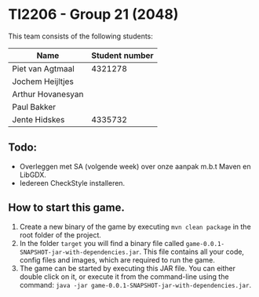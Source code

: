# TI2206 - Group 21 (2048)

This team consists of the following students:

| Name                 | Student number |
|----------------------|----------------|
| Piet van Agtmaal     | 4321278        |
| Jochem Heijltjes     |
| Arthur Hovanesyan    |
| Paul Bakker          |
| Jente Hidskes        | 4335732        |

## Todo:

* Overleggen met SA (volgende week) over onze aanpak m.b.t Maven en LibGDX.
* Iedereen CheckStyle installeren.

## How to start this game.

1. Create a new binary of the game by executing `mvn clean package` in the root folder of the project.
2. In the folder `target` you will find a binary file called `game-0.0.1-SNAPSHOT-jar-with-dependencies.jar`. This file contains all your code, config files and images, which are required to run the game.
3. The game can be started by executing this JAR file. You can either double click on it, or execute it from the command-line using the command: `java -jar game-0.0.1-SNAPSHOT-jar-with-dependencies.jar`.
